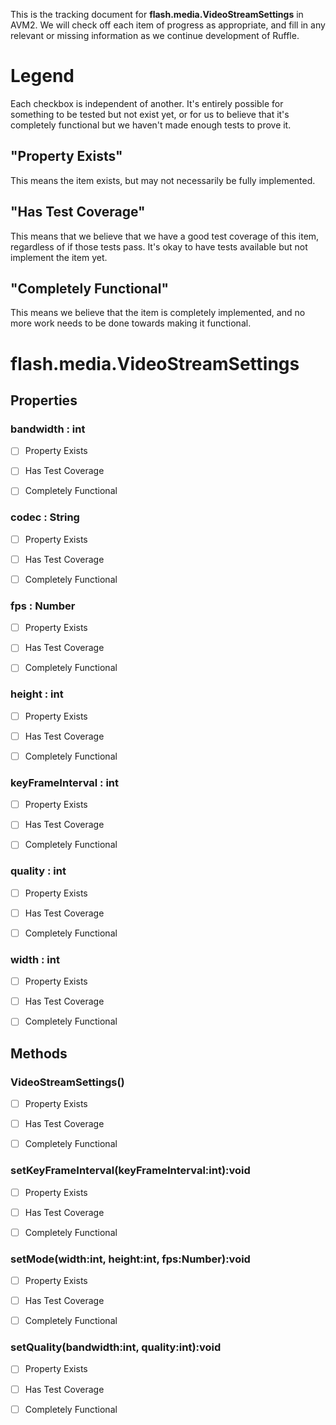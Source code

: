 This is the tracking document for **flash.media.VideoStreamSettings** in AVM2. We will check off each item of progress as appropriate, and fill in any relevant or missing information as we continue development of Ruffle.
# Legend

Each checkbox is independent of another. It's entirely possible for something to be tested but not exist yet, or for us to believe that it's completely functional but we haven't made enough tests to prove it.
## "Property Exists"

This means the item exists, but may not necessarily be fully implemented.
## "Has Test Coverage"

This means that we believe that we have a good test coverage of this item, regardless of if those tests pass. It's okay to have tests available but not implement the item yet.
## "Completely Functional"

This means we believe that the item is completely implemented, and no more work needs to be done towards making it functional.
# flash.media.VideoStreamSettings
## Properties
### bandwidth : int

* [ ] Property Exists

* [ ] Has Test Coverage

* [ ] Completely Functional


### codec : String

* [ ] Property Exists

* [ ] Has Test Coverage

* [ ] Completely Functional


### fps : Number

* [ ] Property Exists

* [ ] Has Test Coverage

* [ ] Completely Functional


### height : int

* [ ] Property Exists

* [ ] Has Test Coverage

* [ ] Completely Functional


### keyFrameInterval : int

* [ ] Property Exists

* [ ] Has Test Coverage

* [ ] Completely Functional


### quality : int

* [ ] Property Exists

* [ ] Has Test Coverage

* [ ] Completely Functional


### width : int

* [ ] Property Exists

* [ ] Has Test Coverage

* [ ] Completely Functional


## Methods
### VideoStreamSettings()

* [ ] Property Exists

* [ ] Has Test Coverage

* [ ] Completely Functional


### setKeyFrameInterval(keyFrameInterval:int):void

* [ ] Property Exists

* [ ] Has Test Coverage

* [ ] Completely Functional


### setMode(width:int, height:int, fps:Number):void

* [ ] Property Exists

* [ ] Has Test Coverage

* [ ] Completely Functional


### setQuality(bandwidth:int, quality:int):void

* [ ] Property Exists

* [ ] Has Test Coverage

* [ ] Completely Functional